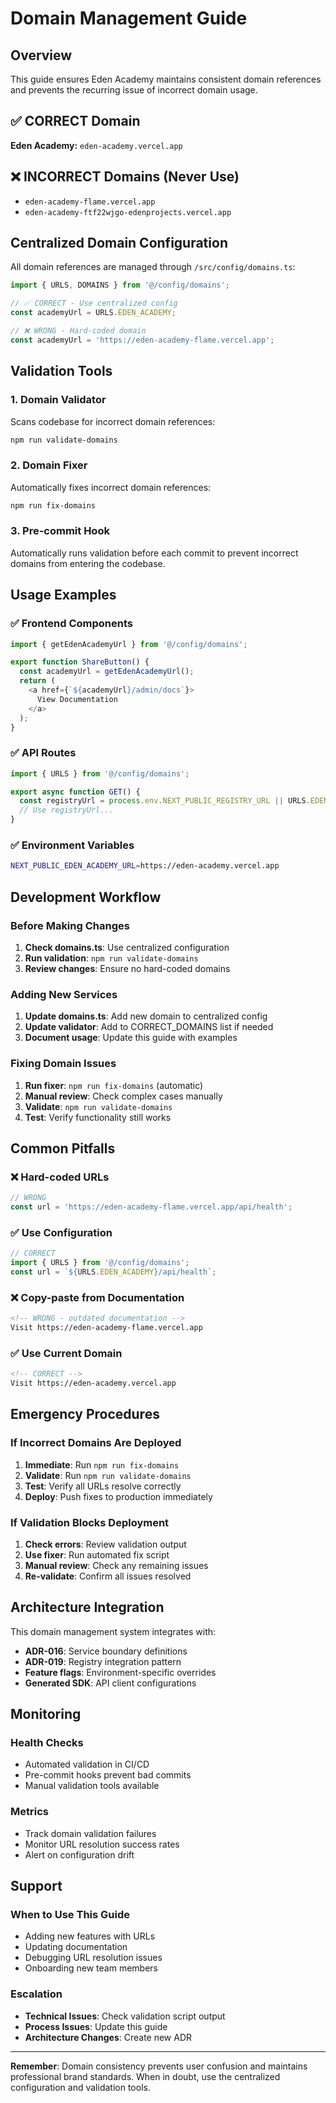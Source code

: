 # Domain Management Guide

## Overview
This guide ensures Eden Academy maintains consistent domain references and prevents the recurring issue of incorrect domain usage.

## ✅ CORRECT Domain
**Eden Academy:** `eden-academy.vercel.app`

## ❌ INCORRECT Domains (Never Use)
- `eden-academy-flame.vercel.app`
- `eden-academy-ftf22wjgo-edenprojects.vercel.app`

## Centralized Domain Configuration

All domain references are managed through `/src/config/domains.ts`:

```typescript
import { URLS, DOMAINS } from '@/config/domains';

// ✅ CORRECT - Use centralized config
const academyUrl = URLS.EDEN_ACADEMY;

// ❌ WRONG - Hard-coded domain
const academyUrl = 'https://eden-academy-flame.vercel.app';
```

## Validation Tools

### 1. Domain Validator
Scans codebase for incorrect domain references:
```bash
npm run validate-domains
```

### 2. Domain Fixer
Automatically fixes incorrect domain references:
```bash
npm run fix-domains
```

### 3. Pre-commit Hook
Automatically runs validation before each commit to prevent incorrect domains from entering the codebase.

## Usage Examples

### ✅ Frontend Components
```typescript
import { getEdenAcademyUrl } from '@/config/domains';

export function ShareButton() {
  const academyUrl = getEdenAcademyUrl();
  return (
    <a href={`${academyUrl}/admin/docs`}>
      View Documentation
    </a>
  );
}
```

### ✅ API Routes
```typescript
import { URLS } from '@/config/domains';

export async function GET() {
  const registryUrl = process.env.NEXT_PUBLIC_REGISTRY_URL || URLS.EDEN_GENESIS_REGISTRY_API;
  // Use registryUrl...
}
```

### ✅ Environment Variables
```bash
NEXT_PUBLIC_EDEN_ACADEMY_URL=https://eden-academy.vercel.app
```

## Development Workflow

### Before Making Changes
1. **Check domains.ts**: Use centralized configuration
2. **Run validation**: `npm run validate-domains`
3. **Review changes**: Ensure no hard-coded domains

### Adding New Services
1. **Update domains.ts**: Add new domain to centralized config
2. **Update validator**: Add to CORRECT_DOMAINS list if needed
3. **Document usage**: Update this guide with examples

### Fixing Domain Issues
1. **Run fixer**: `npm run fix-domains` (automatic)
2. **Manual review**: Check complex cases manually
3. **Validate**: `npm run validate-domains`
4. **Test**: Verify functionality still works

## Common Pitfalls

### ❌ Hard-coded URLs
```typescript
// WRONG
const url = 'https://eden-academy-flame.vercel.app/api/health';
```

### ✅ Use Configuration
```typescript
// CORRECT
import { URLS } from '@/config/domains';
const url = `${URLS.EDEN_ACADEMY}/api/health`;
```

### ❌ Copy-paste from Documentation
```markdown
<!-- WRONG - outdated documentation -->
Visit https://eden-academy-flame.vercel.app
```

### ✅ Use Current Domain
```markdown
<!-- CORRECT -->
Visit https://eden-academy.vercel.app
```

## Emergency Procedures

### If Incorrect Domains Are Deployed
1. **Immediate**: Run `npm run fix-domains`
2. **Validate**: Run `npm run validate-domains` 
3. **Test**: Verify all URLs resolve correctly
4. **Deploy**: Push fixes to production immediately

### If Validation Blocks Deployment
1. **Check errors**: Review validation output
2. **Use fixer**: Run automated fix script
3. **Manual review**: Check any remaining issues
4. **Re-validate**: Confirm all issues resolved

## Architecture Integration

This domain management system integrates with:
- **ADR-016**: Service boundary definitions
- **ADR-019**: Registry integration pattern
- **Feature flags**: Environment-specific overrides
- **Generated SDK**: API client configurations

## Monitoring

### Health Checks
- Automated validation in CI/CD
- Pre-commit hooks prevent bad commits
- Manual validation tools available

### Metrics
- Track domain validation failures
- Monitor URL resolution success rates
- Alert on configuration drift

## Support

### When to Use This Guide
- Adding new features with URLs
- Updating documentation
- Debugging URL resolution issues
- Onboarding new team members

### Escalation
- **Technical Issues**: Check validation script output
- **Process Issues**: Update this guide
- **Architecture Changes**: Create new ADR

---

**Remember**: Domain consistency prevents user confusion and maintains professional brand standards. When in doubt, use the centralized configuration and validation tools.